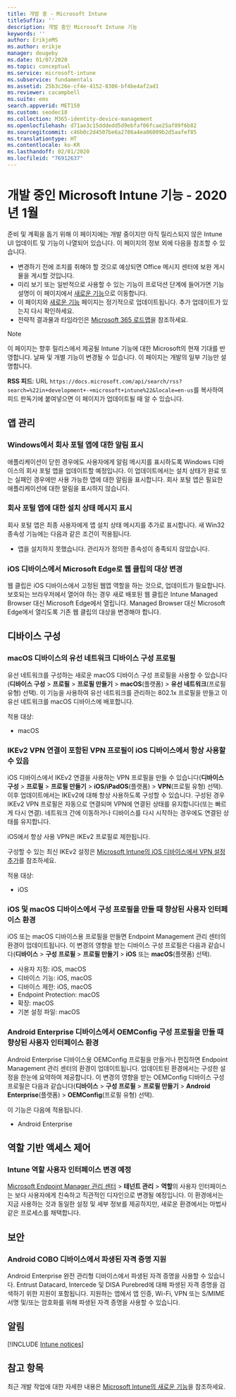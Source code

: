 ```yaml
---
title: 개발 중 - Microsoft Intune
titleSuffix: ''
description: 개발 중인 Microsoft Intune 기능
keywords: ''
author: ErikjeMS
ms.author: erikje
manager: dougeby
ms.date: 01/07/2020
ms.topic: conceptual
ms.service: microsoft-intune
ms.subservice: fundamentals
ms.assetid: 25b3c26e-cf4e-4152-8306-bf4be4af2ad1
ms.reviewer: cacampbell
ms.suite: ems
search.appverid: MET150
ms.custom: seodec18
ms.collection: M365-identity-device-management
ms.openlocfilehash: d71ae3c15dddedd5d9ebfaf06fcae25af89f6b82
ms.sourcegitcommit: c46b0c2d4507be6a2786a4ea06009b2d5aafef85
ms.translationtype: HT
ms.contentlocale: ko-KR
ms.lasthandoff: 02/01/2020
ms.locfileid: "76912637"
---
```

# <a name="in-development-for-microsoft-intune---january-2020"></a>개발 중인 Microsoft Intune 기능 - 2020년 1월

준비 및 계획을 돕기 위해 이 페이지에는 개발 중이지만 아직 릴리스되지 않은 Intune UI 업데이트 및 기능이 나열되어 있습니다. 이 페이지의 정보 외에 다음을 참조할 수 있습니다. 

- 변경하기 전에 조치를 취해야 할 것으로 예상되면 Office 메시지 센터에 보완 게시물을 게시할 것입니다.
- 미리 보기 또는 일반적으로 사용할 수 있는 기능이 프로덕션 단계에 들어가면 기능 설명이 이 페이지에서 [새로운 기능](whats-new.md)으로 이동합니다.
- 이 페이지와 [새로운 기능](whats-new.md) 페이지는 정기적으로 업데이트됩니다. 추가 업데이트가 있는지 다시 확인하세요.
- 전략적 결과물과 타임라인은 [Microsoft 365 로드맵](https://www.microsoft.com/microsoft-365/roadmap?rtc=2&filters=EMS)을 참조하세요.

> [!NOTE]
> 이 페이지는 향후 릴리스에서 제공될 Intune 기능에 대한 Microsoft의 현재 기대를 반영합니다. 날짜 및 개별 기능이 변경될 수 있습니다. 이 페이지는 개발의 일부 기능만 설명합니다.

**RSS 피드**: URL `https://docs.microsoft.com/api/search/rss?search=%22in+development+-+microsoft+intune%22&locale=en-us`를 복사하여 피드 판독기에 붙여넣으면 이 페이지가 업데이트될 때 알 수 있습니다.

<!--
## What's coming to Intune in the Azure portal 
## What's coming to Intune apps
## Notices
-->

<!-- Common categories:  
## App management
## Device configuration
## Device enrollment
## Device management
## Intune apps
## Monitor and troubleshoot
## Role-based access control
## Security

-->
 
<!-- ***********************************************-->
## <a name="app-management"></a>앱 관리

### <a name="display-notifications-for-the-company-portal-app-on-windows---1808082----"></a>Windows에서 회사 포털 앱에 대한 알림 표시<!-- 1808082  -->
애플리케이션이 닫힌 경우에도 사용자에게 알림 메시지를 표시하도록 Windows 디바이스의 회사 포털 앱을 업데이트할 예정입니다. 이 업데이트에서는 설치 상태가 완료 또는 실패인 경우에만 사용 가능한 앱에 대한 알림을 표시합니다. 회사 포털 앱은 필요한 애플리케이션에 대한 알림을 표시하지 않습니다. 

### <a name="display-installation-status-messages-for-the-company-portal-app---2514416----"></a>회사 포털 앱에 대한 설치 상태 메시지 표시<!-- 2514416  -->
회사 포털 앱은 최종 사용자에게 앱 설치 상태 메시지를 추가로 표시합니다. 새 Win32 종속성 기능에는 다음과 같은 조건이 적용됩니다.
- 앱을 설치하지 못했습니다. 관리자가 정의한 종속성이 충족되지 않았습니다.

### <a name="retarget-web-clips-to-microsoft-edge-on-ios-devices---5455276---"></a>iOS 디바이스에서 Microsoft Edge로 웹 클립의 대상 변경<!-- 5455276 -->
웹 클립은 iOS 디바이스에서 고정된 웹앱 역할을 하는 것으로, 업데이트가 필요합니다. 보호되는 브라우저에서 열어야 하는 경우 새로 배포된 웹 클립은 Intune Managed Browser 대신 Microsoft Edge에서 열립니다. Managed Browser 대신 Microsoft Edge에서 열리도록 기존 웹 클립의 대상을 변경해야 합니다. 


<!-- ***********************************************-->
## <a name="device-configuration"></a>디바이스 구성

### <a name="wired-network-device-configuration-profiles-for-macos-devices---3508686----"></a>macOS 디바이스의 유선 네트워크 디바이스 구성 프로필<!-- 3508686  -->
유선 네트워크를 구성하는 새로운 macOS 디바이스 구성 프로필을 사용할 수 있습니다(**디바이스 구성** > **프로필** > **프로필 만들기** > **macOS**(플랫폼) > **유선 네트워크**(프로필 유형) 선택). 이 기능을 사용하여 유선 네트워크를 관리하는 802.1x 프로필을 만들고 이 유선 네트워크를 macOS 디바이스에 배포합니다.

적용 대상:
- macOS

### <a name="vpn-profiles-with-ikev2-vpn-connections-can-use-always-on-with-ios-devices----1947932-idready---"></a>IKEv2 VPN 연결이 포함된 VPN 프로필이 iOS 디바이스에서 항상 사용할 수 있음 <!-- 1947932 idready -->
iOS 디바이스에서 IKEv2 연결을 사용하는 VPN 프로필을 만들 수 있습니다(**디바이스 구성** > **프로필** > **프로필 만들기** > **iOS/iPadOS**(플랫폼) > **VPN**(프로필 유형) 선택). 이후 업데이트에서는 IKEv2에 대해 항상 사용하도록 구성할 수 있습니다. 구성된 경우 IKEv2 VPN 프로필은 자동으로 연결되며 VPN에 연결된 상태를 유지합니다(또는 빠르게 다시 연결). 네트워크 간에 이동하거나 디바이스를 다시 시작하는 경우에도 연결된 상태를 유지합니다.

iOS에서 항상 사용 VPN은 IKEv2 프로필로 제한됩니다.

구성할 수 있는 최신 IKEv2 설정은 [Microsoft Intune의 iOS 디바이스에서 VPN 설정 추가](../configuration/vpn-settings-ios.md#ikev2-settings)를 참조하세요.

적용 대상:
- iOS

### <a name="improved-user-interface-experience-when-creating-configuration-profiles-on-ios-and-macos-devices---5569008-5569039-5569057-5569110-5569116-5569131-5569139-5569153-5859984-idready---"></a>iOS 및 macOS 디바이스에서 구성 프로필을 만들 때 향상된 사용자 인터페이스 환경<!-- 5569008-5569039-5569057-5569110-5569116-5569131-5569139-5569153-5859984 idready -->
iOS 또는 macOS 디바이스용 프로필을 만들면 Endpoint Management 관리 센터의 환경이 업데이트됩니다. 이 변경의 영향을 받는 디바이스 구성 프로필은 다음과 같습니다(**디바이스** > **구성 프로필** > **프로필 만들기** > **iOS** 또는 **macOS**(플랫폼) 선택).

- 사용자 지정: iOS, macOS
- 디바이스 기능: iOS, macOS
- 디바이스 제한: iOS, macOS
- Endpoint Protection: macOS
- 확장: macOS
- 기본 설정 파일: macOS

### <a name="improved-user-interface-experience-when-creating-oemconfig-configuration-profiles-on-android-enterprise-devices---5568645-idready----"></a>Android Enterprise 디바이스에서 OEMConfig 구성 프로필을 만들 때 향상된 사용자 인터페이스 환경<!-- 5568645 idready  -->
Android Enterprise 디바이스용 OEMConfig 프로필을 만들거나 편집하면 Endpoint Management 관리 센터의 환경이 업데이트됩니다. 업데이트된 환경에서는 구성한 설정을 한눈에 요약하여 제공합니다. 이 변경의 영향을 받는 OEMConfig 디바이스 구성 프로필은 다음과 같습니다(**디바이스** > **구성 프로필** > **프로필 만들기** > **Android Enterprise**(플랫폼) > **OEMConfig**(프로필 유형) 선택).

이 기능은 다음에 적용됩니다.
- Android Enterprise 

<!-- ***********************************************-->
<!--## Device enrollment-->



<!-- ***********************************************-->
<!--## Device management-->



<!-- ***********************************************-->
<!--## Intune apps-->
 

<!-- ***********************************************-->

<!--
## Monitoring and troubleshooting
-->


<!-- ***********************************************-->
## <a name="role-based-access-control"></a>역할 기반 액세스 제어

### <a name="intune-roles-user-interface-changes-coming--5801612-idready--"></a>Intune 역할 사용자 인터페이스 변경 예정<!--5801612 idready-->
[Microsoft Endpoint Manager 관리 센터](https://go.microsoft.com/fwlink/?linkid=2109431) > **테넌트 관리** > **역할**의 사용자 인터페이스는 보다 사용자에게 친숙하고 직관적인 디자인으로 변경될 예정입니다. 이 환경에서는 지금 사용하는 것과 동일한 설정 및 세부 정보를 제공하지만, 새로운 환경에서는 마법사 같은 프로세스를 채택합니다.


<!-- ***********************************************-->
## <a name="security"></a>보안

### <a name="derived-credentials-support-on-android-cobo-devices--4839592--"></a>Android COBO 디바이스에서 파생된 자격 증명 지원<!--4839592-->
Android Enterprise 완전 관리형 디바이스에서 파생된 자격 증명을 사용할 수 있습니다. Entrust Datacard, Intercede 및 DISA Purebred에 대해 파생된 자격 증명을 검색하기 위한 지원이 포함됩니다. 지원하는 앱에서 앱 인증, Wi-Fi, VPN 또는 S/MIME 서명 및/또는 암호화를 위해 파생된 자격 증명을 사용할 수 있습니다. 

<!-- ***********************************************-->
## <a name="notices"></a>알림

[!INCLUDE [Intune notices](../includes/intune-notices.md)]

## <a name="see-also"></a>참고 항목
최근 개발 작업에 대한 자세한 내용은 [Microsoft Intune의 새로운 기능](whats-new.md)을 참조하세요.


